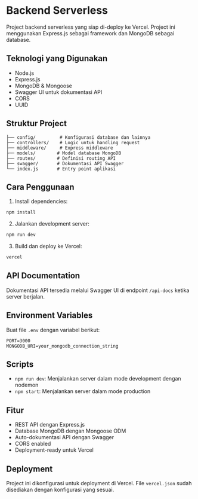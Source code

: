 # Backend Serverless

Project backend serverless yang siap di-deploy ke Vercel. Project ini menggunakan Express.js sebagai framework dan MongoDB sebagai database.

## Teknologi yang Digunakan

- Node.js
- Express.js
- MongoDB & Mongoose
- Swagger UI untuk dokumentasi API
- CORS
- UUID

## Struktur Project

```
├── config/         # Konfigurasi database dan lainnya
├── controllers/    # Logic untuk handling request
├── middleware/     # Express middleware
├── models/        # Model database MongoDB
├── routes/        # Definisi routing API
├── swagger/       # Dokumentasi API Swagger
└── index.js       # Entry point aplikasi
```

## Cara Penggunaan

1. Install dependencies:
```bash
npm install
```

2. Jalankan development server:
```bash
npm run dev
```

3. Build dan deploy ke Vercel:
```bash
vercel
```

## API Documentation

Dokumentasi API tersedia melalui Swagger UI di endpoint `/api-docs` ketika server berjalan.

## Environment Variables

Buat file `.env` dengan variabel berikut:
```
PORT=3000
MONGODB_URI=your_mongodb_connection_string
```

## Scripts

- `npm run dev`: Menjalankan server dalam mode development dengan nodemon
- `npm start`: Menjalankan server dalam mode production

## Fitur

- REST API dengan Express.js
- Database MongoDB dengan Mongoose ODM
- Auto-dokumentasi API dengan Swagger
- CORS enabled
- Deployment-ready untuk Vercel

## Deployment

Project ini dikonfigurasi untuk deployment di Vercel. File `vercel.json` sudah disediakan dengan konfigurasi yang sesuai.
